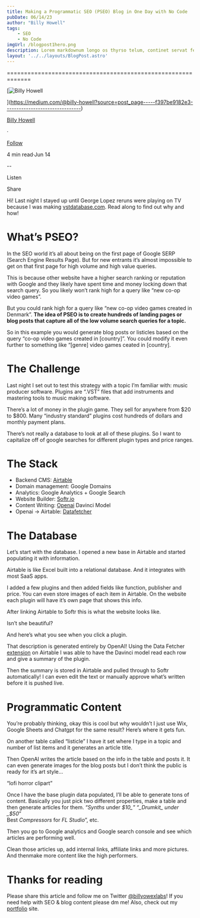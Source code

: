 ```yaml
---
title: Making a Programmatic SEO (PSEO) Blog in One Day with No Code
pubDate: 06/14/23
author: "Billy Howell"
tags:
    - SEO
    - No Code
imgUrl: /blogpost1hero.png
description: Lorem markdownum longo os thyrso telum, continet servat fetus nymphae, vox nocte sedesque, decimo. Omnia esse, quam sive; conplevit illis indestrictus admovit dedit sub quod protectus, impedit non.
layout: '../../layouts/BlogPost.astro'
---
```


=============================================================

[![Billy Howell](https://miro.medium.com/v2/resize:fill:88:88/1*yAznp0RBspaJPznouBo7fg.png)

](https://medium.com/@billy-howell?source=post_page-----f397be9182e3--------------------------------)

[Billy Howell](https://medium.com/@billy-howell?source=post_page-----f397be9182e3--------------------------------)

·

[Follow](https://medium.com/m/signin?actionUrl=https%3A%2F%2Fmedium.com%2F_%2Fsubscribe%2Fuser%2F485158b26d55&operation=register&redirect=https%3A%2F%2Fmedium.com%2F%40billy-howell%2Fi-learned-programmatic-seo-pseo-in-one-day-f397be9182e3&user=Billy+Howell&userId=485158b26d55&source=post_page-485158b26d55----f397be9182e3---------------------post_header-----------)

4 min read·Jun 14

\--

Listen

Share

Hi! Last night I stayed up until George Lopez reruns were playing on TV because I was making [vstdatabase.com](https://www.vstdatabase.com/). Read along to find out why and how!

What’s PSEO?
============

In the SEO world it’s all about being on the first page of Google SERP (Search Engine Results Page). But for new entrants it’s almost impossible to get on that first page for high volume and high value queries.

This is because other website have a higher search ranking or reputation with Google and they likely have spent time and money locking down that search query. So you likely won’t rank high for a query like “new co-op video games”.

But you could rank high for a query like “new co-op video games created in Denmark”. **The idea of PSEO is to create hundreds of landing pages or blog posts that capture all of the low volume search queries for a topic.**

So in this example you would generate blog posts or listicles based on the query “co-op video games created in \[country\]”. You could modify it even further to something like “\[genre\] video games ceated in \[country\].

The Challenge
=============

Last night I set out to test this strategy with a topic I’m familiar with: music producer software. Plugins are “.VST” files that add instruments and mastering tools to music making software.

There’s a lot of money in the plugin game. They sell for anywhere from $20 to $800. Many “industry standard” plugins cost hundreds of dollars and monthly payment plans.

There’s not really a database to look at all of these plugins. So I want to capitalize off of google searches for different plugin types and price ranges.

The Stack
=========

*   Backend CMS: [Airtable](https://www.airtable.com/)
*   Domain management: Google Domains
*   Analytics: Google Analytics + Google Search
*   Website Builder: [Softr.io](https://www.softr.io/)
*   Content Writing: [Openai](https://openai.com/) Davinci Model
*   Openai -> Airtable: [Datafetcher](https://datafetcher.com/)

The Database
============

Let’s start with the database. I opened a new base in Airtable and started populating it with information.

Airtable is like Excel built into a relational database. And it integrates with most SaaS apps.

I added a few plugins and then added fields like function, publisher and price. You can even store images of each item in Airtable. On the website each plugin will have it’s own page that shows this info.

After linking Airtable to Softr this is what the website looks like.

Isn’t she beautiful?

And here’s what you see when you click a plugin.

That description is generated entirely by OpenAI! Using the Data Fetcher [extension](https://datafetcher.com/) on Airtable I was able to have the Davinci model read each row and give a summary of the plugin.

Then the summary is stored in Airtable and pulled through to Softr automatically! I can even edit the text or manually approve what’s written before it is pushed live.

Programmatic Content
====================

You’re probably thinking, okay this is cool but why wouldn’t I just use Wix, Google Sheets and Chatgpt for the same result? Here’s where it gets fun.

On another table called “listicle” I have it set where I type in a topic and number of list items and it generates an article title.

Then OpenAI writes the article based on the info in the table and posts it. It can even generate images for the blog posts but I don’t think the public is ready for it’s art style…

“lofi horror clipart”

Once I have the base plugin data populated, I’ll be able to generate tons of content. Basically you just pick two different properties, make a table and then generate articles for them. “_Synths_ under _$10_" “_Drumkit_ under _$50_”  
Best _Compressors_ for _FL Studio_”, etc.

Then you go to Google analytics and Google search console and see which articles are performing well.

Clean those articles up, add internal links, affiliate links and more pictures. And thenmake more content like the high performers.

Thanks for reading
==================

Please share this article and follow me on Twitter [@billyowexlabs](https://twitter.com/billyowexlabs)! If you need help with SEO & blog content please dm me! Also, check out my [portfolio](https://billyjameshowell.github.io/) site.

